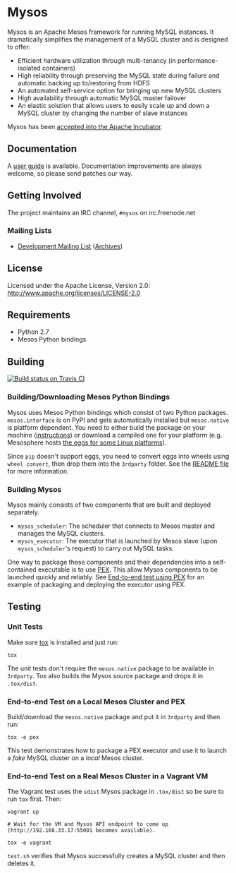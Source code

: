 # Mysos
Mysos is an Apache Mesos framework for running MySQL instances. It dramatically simplifies the management of a MySQL cluster and is designed to offer:

 * Efficient hardware utilization through multi-tenancy (in performance-isolated containers)
 * High reliability through preserving the MySQL state during failure and automatic backing up to/restoring from HDFS
 * An automated self-service option for bringing up new MySQL clusters
 * High availability through automatic MySQL master failover
 * An elastic solution that allows users to easily scale up and down a MySQL cluster by changing the number of slave instances
 
Mysos has been [accepted into the Apache Incubator](http://incubator.apache.org/projects/mysos.html).

## Documentation
A [user guide](docs/user-guide.md) is available. Documentation improvements are always welcome, so please send patches our way.

## Getting Involved
The project maintains an IRC channel, `#mysos` on irc.freenode.net

### Mailing Lists
- [Development Mailing List](mailto:dev-subscribe@cotton.incubator.apache.org)
([Archives](http://www.mail-archive.com/dev@cotton.incubator.apache.org/))

## License
Licensed under the Apache License, Version 2.0: http://www.apache.org/licenses/LICENSE-2.0

## Requirements
 * Python 2.7
 * Mesos Python bindings

## Building
[![Build status on Travis CI](https://api.travis-ci.org/twitter/mysos.svg)](https://travis-ci.org/twitter/mysos)

### Building/Downloading Mesos Python Bindings
Mysos uses Mesos Python bindings which consist of two Python packages. `mesos.interface` is on PyPI
and gets automatically installed but `mesos.native` is platform dependent. You need to either build
the package on your machine ([instructions](http://mesos.apache.org/gettingstarted/)) or download a
compiled one for your platform (e.g. Mesosphere hosts
[the eggs for some Linux platforms](https://mesosphere.com/downloads/)).

Since `pip` doesn't support eggs, you need to convert eggs into wheels using `wheel convert`, then
drop them into the `3rdparty` folder. See the [README file](3rdparty/README.md) for more
information.

### Building Mysos
Mysos mainly consists of two components that are built and deployed separately.

- `mysos_scheduler`: The scheduler that connects to Mesos master and manages the MySQL clusters.
- `mysos_executor`: The executor that is launched by Mesos slave (upon `mysos_scheduler`'s request)
to carry out MySQL tasks.

One way to package these components and their dependencies into a self-contained executable is to
use [PEX](https://pex.readthedocs.org/en/latest/). This allow Mysos components to be launched
quickly and reliably. See
[End-to-end test using PEX](#end-to-end-test-on-a-local-mesos-cluster-and-pex) for an example of
packaging and deploying the executor using PEX.

## Testing
### Unit Tests
Make sure [tox](https://tox.readthedocs.org/en/latest/) is installed and just run:

    tox

The unit tests don't require the `mesos.native` package to be available in `3rdparty`. Tox also
builds the Mysos source package and drops it in `.tox/dist`.

### End-to-end Test on a Local Mesos Cluster and PEX
Build/download the `mesos.native` package and put it in `3rdparty` and then run:

    tox -e pex

This test demonstrates how to package a PEX executor and use it to launch a *fake* MySQL cluster on
a *local* Mesos cluster.

### End-to-end Test on a Real Mesos Cluster in a Vagrant VM
The Vagrant test uses the `sdist` Mysos package in `.tox/dist` so be sure to run `tox` first. Then:

    vagrant up
    
    # Wait for the VM and Mysos API endpoint to come up (http://192.168.33.17:55001 becomes available).
    
    tox -e vagrant

`test.sh` verifies that Mysos successfully creates a MySQL cluster and then deletes it.
